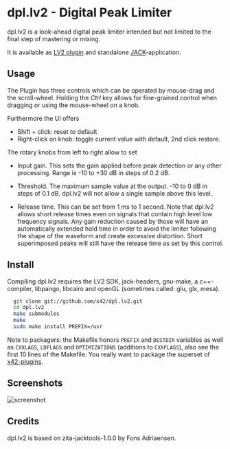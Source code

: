 dpl.lv2 - Digital Peak Limiter
==============================

dpl.lv2 is a look-ahead digital peak limiter intended but not limited to the final step of mastering or mixing.

It is available as [LV2 plugin](http://lv2plug.in/) and standalone [JACK](http://jackaudio.org/)-application.

Usage
-----

The Plugin has three controls which can be operated by mouse-drag and the scroll-wheel.
Holding the _Ctrl_ key allows for fine-grained control when dragging or using the mouse-wheel on a knob.

Furthermore the UI offers
*   Shift + click: reset to default
*   Right-click on knob: toggle current value with default, 2nd click restore.

The rotary knobs from left to right allow to set

*   Input gain. This sets the gain applied before peak detection or any other processing. Range is -10 to +30 dB in steps of 0.2 dB.

*   Threshold. The maximum sample value at the output. -10 to 0 dB in steps of 0.1 dB. dpl.lv2 will not allow a single sample above this level.

*   Release time. This can be set from 1 ms to 1 second. Note that dpl.lv2 allows short release times even on signals that contain high level low frequency signals. Any gain reduction caused by those will have an automatically extended hold time in order to avoid the limiter following the shape of the waveform and create excessive distortion. Short superimposed peaks will still have the release time as set by this control.


Install
-------

Compiling dpl.lv2 requires the LV2 SDK, jack-headers, gnu-make, a c++-compiler,
libpango, libcairo and openGL (sometimes called: glu, glx, mesa).

```bash
  git clone git://github.com/x42/dpl.lv2.git
  cd dpl.lv2
  make submodules
  make
  sudo make install PREFIX=/usr
```

Note to packagers: the Makefile honors `PREFIX` and `DESTDIR` variables as well
as `CXXLAGS`, `LDFLAGS` and `OPTIMIZATIONS` (additions to `CXXFLAGS`), also
see the first 10 lines of the Makefile.
You really want to package the superset of [x42-plugins](https://github.com/x42/x42-plugins).


Screenshots
-----------

![screenshot](https://raw.github.com/x42/dpl.lv2/master/img/dpl1.png "DPL LV2 GUI")

Credits
-------

dpl.lv2 is based on zita-jacktools-1.0.0 by Fons Adriaensen.
